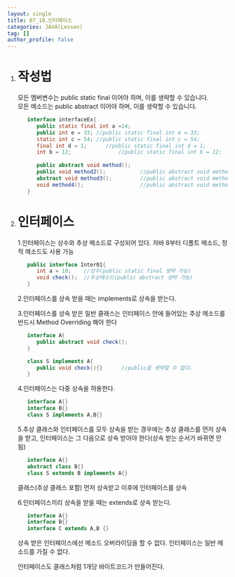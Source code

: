 ```yaml
---
layout: single
title: 07_18.인터페이스
categories: JAVA(Lesson)
tag: []
author_profile: false
---
```


1. # 작성법
   모든 멤버변수는 public static final 이어야 하며, 이를 생략할 수 있습니다.   
   모든 메소드는 public abstract 이어야 하며, 이를 생략할 수 있습니다.   
   
   ```java
      interface interfaceEx{
         public static final int a =14;
         public int e = 33;	//public static final int e = 33;
         static int c = 54;	//public static final int c = 54;
         final int d = 1;	   //public static final int d = 1;
         int b = 12;			   //public static final int b = 12;
         
         public abstract void method();   
         public void method2();           //public abstract void method2();
         abstract void method3();         //public abstract void method3();
         void method4();                  //public abstract void method4();
      }
   ```   

1. # 인터페이스
   1.인터페이스는 상수와 추상 메소드로 구성되어 있다. 자바 8부터 디폴트 메소드, 정적 메소드도 사용 가능   
   ```java
      public interface Inter01{
         int a = 10;    //상수(public static final 생략 가능)
         void check();  //추상메소드(public abstract 생략 가능)
      }
   ```   

   2.인터페이스를 상속 받을 때는 implements로 상속을 받는다.   

   3.인터페이스를 상속 받은 일반 클래스는 인터페이스 안에 들어있는 추상 메소드를 반드시 Method Overriding 해야 한다
   ```java
      interface A{
         public abstract void check();
      }

      class S implements A{
         public void check(){}      //public을 생략할 수 없다.
      }
   ```

   4.인터페이스는 다중 상속을 허용한다.   
   ```java
      interface A{}
      interface B{}
      class S implements A,B{}
   ```

   5.추상 클래스와 인터페이스를 모두 상속을 받는 경우에는 추상 클래스를 먼저 상속을 받고, 인터페이스는 그 다음으로 상속 받아야 한다(상속 받는 순서가 바뀌면 안됨)
   ```java
      interface A{}
      abstract class B{}
      class S extends B implements A{}
   ```  
   클래스(추상 클래스 포함) 먼저 상속받고 이후에 인터페이스를 상속   

   6.인터페이스끼리 상속을 받을 때는 extends로 상속 받는다.   
   ```java
      interface A{}
      interface B{}
      interface C extends A,B {}
   ```  
   상속 받은 인터페이스에선 메소드 오버라이딩을 할 수 없다. 인터페이스는 일반 메소드를 가질 수 없다. 

   인터페이스도 클래스처럼 1개당 바이트코드가 만들어진다.


